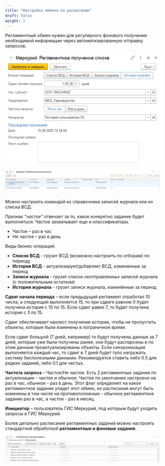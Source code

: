 ```yaml
---
title: "Настройка обмена по расписанию"
draft: false
weight: 2
---
```


Регламентный обмен нужен для регулярного фонового получения необходимой информации через автоматизированную отправку запросов.

[![1][1]][1]

[![2][2]][2]

Можно настроить командой из справочника записей журнала или из списка ВСД.

Признак *"частое"* отвечает за то, какое конкретно задание будет выполняться. Частое захватывает еще и классификаторы.

- Частое – раз в час
- Не частое – раз в день

Виды бизнес операций:

- **Список ВСД** - грузит ВСД (возможно настроить по отборам) по периоду
- **История ВСД** - актуализирует/добавляет ВСД, измененные за период
- **Записи журнала** - грузит список неотправленных записей журнала (с положительным остатком)
- **История журнала** - грузит записи журнала, изменённые за период

**Сдвиг начала периода** – если предыдущий регламент отработал 10 числа, а следующий выполняется 15, то при сдвиге равном 0 будет получена история с 10 по 15. Если сдвиг равен 7, то будет получена история с 3 по 15.

Сдвиг обеспечивает нахлест получения истории, чтобы не пропустить объекты, которые были изменены в пограничное время.

Если сдвиг большой (7 дней, например) то будут получены данные за 7 дней, которые уже были получены ранее, они будут распарсены и по этим данным проактуализированы объекты. Если синхронизация выполняется каждый час, то сдвиг в 7 дней будет тупо нагружать систему бесполезными данными. Рекомендуется ставить либо 0.5 для редких заданий, либо 0.1 для частых.

**Частота запроса** – Частое/Не частое. Есть 2 регламентных задания по актуализации - частое и обычное. Частое по умолчанию настроено на раз в час, обычное - раз в день. Этот флаг определяет на какое регламентное задание упадет этот обмен, но расписания могут быть изменены в том числе на противоположные - обычное регламентное задание раз в час, а частое - раз в месяц.

**Инициатор** – пользователь ГИС Меркурий, под которым будут уходить запросы в ГИС Меркурий.

Более детально расписание регламентных заданий можно настроить стандартной обработкой **регламентные и фоновые задания**.

[![3][3]][3]

[1]: 1.png
[2]: 2.png
[3]: 3.png
